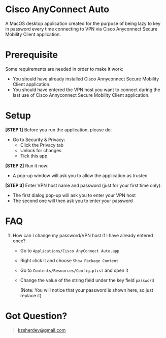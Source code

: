 # Cisco AnyConnect Auto

A MacOS desktop application created for the purpose of being lazy to key in password every time connecting to VPN via Cisco Anyconnect Secure Mobility Client application.



# Prerequisite

Some requirements are needed in order to make it work:

- You should have already installed Cisco Annyconnect Secure Mobility Client application.
- You should have entered the VPN host you want to connect during the last use of Cisco Annyconnect Secure Mobility Client application.



# Setup

**[STEP 1]** Before you run the application, please do:

- Go to Security & Privacy:
  - Click the Privacy tab
  - Unlock for changes
  - Tick this app

**[STEP 2]** Run it now:

- A pop-up window will ask you to allow the application as trusted

**[STEP 3]** Enter VPN host name and password (just for your first time only):

- The first dialog pop-up will ask you to enter your VPN host
- The second one will then ask you to enter your password



# FAQ

1. How can I change my password/VPN host if I have already entered once?

   - Go to `Applications/Cisco AnyConnect Auto.app`

   - Right click it and choose `Show Package Content`

   - Go to `Contents/Resources/Config.plist` and open it

   - Change the value of the string field under the key field `password`

     (Note: You will notice that your password is shown here, so just replace it)



# Got Question?

> kzsherdev@gmail.com
